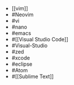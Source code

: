 - [[vim]]
- #Neovim
- #vi
- #nano
- #emacs
- #[[Visual Studio Code]]
- #Visual-Studio
- #zed
- #xcode
- #eclipse
- #Atom
- #[[Sublime Text]]
